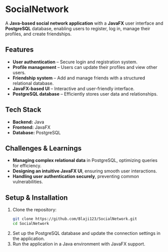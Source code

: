 # **SocialNetwork**

A **Java-based social network application** with a **JavaFX** user interface and **PostgreSQL** database, enabling users to register, log in, manage their profiles, and create friendships.

## **Features**
- **User authentication** – Secure login and registration system.
- **Profile management** – Users can update their profiles and view other users.
- **Friendship system** – Add and manage friends with a structured relational database.
- **JavaFX-based UI** – Interactive and user-friendly interface.
- **PostgreSQL database** – Efficiently stores user data and relationships.

## **Tech Stack**
- **Backend:** Java
- **Frontend:** JavaFX
- **Database:** PostgreSQL

## **Challenges & Learnings**
- **Managing complex relational data** in PostgreSQL, optimizing queries for efficiency.
- **Designing an intuitive JavaFX UI**, ensuring smooth user interactions.
- **Handling user authentication securely**, preventing common vulnerabilities.

## **Setup & Installation**
1. Clone the repository:
   ```sh
   git clone https://github.com/Blaji123/SocialNetwork.git  
   cd SocialNetwork  
   ```  
2. Set up the PostgreSQL database and update the connection settings in the application.  
3. Run the application in a Java environment with JavaFX support.
